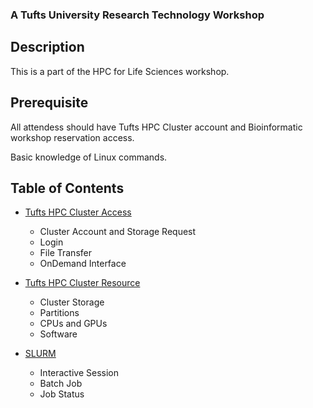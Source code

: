 ### A Tufts University Research Technology Workshop

## Description

This is a part of the HPC for Life Sciences workshop.

## Prerequisite

All attendess should have Tufts HPC Cluster account and Bioinformatic workshop reservation access.

Basic knowledge of Linux commands.

## Table of Contents

- [Tufts HPC Cluster Access](slides/Tufts_HPC_Cluster_Access.md)
  - Cluster Account and Storage Request
  - Login
  - File Transfer
  - OnDemand Interface
  
- [Tufts HPC Cluster Resource](slides/Tufts_HPC_Cluster_Resource.md)
  - Cluster Storage
  - Partitions
  - CPUs and GPUs 
  - Software
  
- [SLURM](slides/SLURM.md)
  - Interactive Session
  - Batch Job
  - Job Status
  

